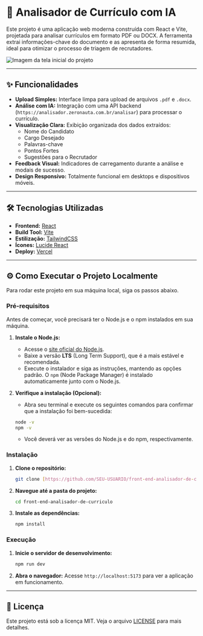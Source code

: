 # 🚀 Analisador de Currículo com IA

Este projeto é uma aplicação web moderna construída com React e Vite, projetada para analisar currículos em formato PDF ou DOCX. A ferramenta extrai informações-chave do documento e as apresenta de forma resumida, ideal para otimizar o processo de triagem de recrutadores.

![Imagem da tela inicial do projeto](https://placehold.co/800x450/F3F4F6/3B82F6?text=Analisador+de+Currículo)

---

## ✨ Funcionalidades

-   **Upload Simples:** Interface limpa para upload de arquivos `.pdf` e `.docx`.
-   **Análise com IA:** Integração com uma API backend (`https://analisador.zeronauta.com.br/analisar`) para processar o currículo.
-   **Visualização Clara:** Exibição organizada dos dados extraídos:
    -   Nome do Candidato
    -   Cargo Desejado
    -   Palavras-chave
    -   Pontos Fortes
    -   Sugestões para o Recrutador
-   **Feedback Visual:** Indicadores de carregamento durante a análise e modais de sucesso.
-   **Design Responsivo:** Totalmente funcional em desktops e dispositivos móveis.

---

## 🛠️ Tecnologias Utilizadas

-   **Frontend:** [React](https://react.dev/)
-   **Build Tool:** [Vite](https://vitejs.dev/)
-   **Estilização:** [TailwindCSS](https://tailwindcss.com/)
-   **Ícones:** [Lucide React](https://lucide.dev/)
-   **Deploy:** [Vercel](https://vercel.com/)

---

## ⚙️ Como Executar o Projeto Localmente

Para rodar este projeto em sua máquina local, siga os passos abaixo.

### Pré-requisitos

Antes de começar, você precisará ter o Node.js e o npm instalados em sua máquina.

1.  **Instale o Node.js:**
    * Acesse o [site oficial do Node.js](https://nodejs.org/en).
    * Baixe a versão **LTS** (Long Term Support), que é a mais estável e recomendada.
    * Execute o instalador e siga as instruções, mantendo as opções padrão. O `npm` (Node Package Manager) é instalado automaticamente junto com o Node.js.

2.  **Verifique a instalação (Opcional):**
    * Abra seu terminal e execute os seguintes comandos para confirmar que a instalação foi bem-sucedida:
    ```bash
    node -v
    npm -v
    ```
    * Você deverá ver as versões do Node.js e do npm, respectivamente.

### Instalação

1.  **Clone o repositório:**
    ```bash
    git clone [https://github.com/SEU-USUARIO/front-end-analisador-de-curriculo.git](https://github.com/SEU-USUARIO/front-end-analisador-de-curriculo.git)
    ```

2.  **Navegue até a pasta do projeto:**
    ```bash
    cd front-end-analisador-de-curriculo
    ```

3.  **Instale as dependências:**
    ```bash
    npm install
    ```

### Execução

1.  **Inicie o servidor de desenvolvimento:**
    ```bash
    npm run dev
    ```

2.  **Abra o navegador:**
    Acesse `http://localhost:5173` para ver a aplicação em funcionamento.

---

## 📄 Licença

Este projeto está sob a licença MIT. Veja o arquivo [LICENSE](LICENSE) para mais detalhes.
